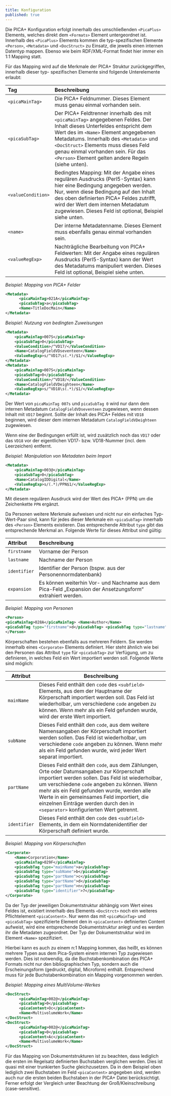 ```yaml
---
title: Konfiguration
published: true
---
```


Die PICA+ Konfiguration erfolgt innerhalb des umschließenden `<PicaPlus>` Elements, welches direkt dem `<Formats>` Element untergeordnet ist. Innerhalb des `<PicaPlus>` Elements kommen die typ-spezifischen Elemente `<Person>`, `<Metadata>` und `<DocStruct>` zu Einsatz, die jeweils einen internen Datentyp mappen. Ebenso wie beim RDF/XML-Format findet hier immer ein 1:1 Mapping statt.

Für das Mapping wird auf die Merkmale der PICA+ Struktur zurückgegriffen, innerhalb dieser typ- spezifischen Elemente sind folgende Unterelemente erlaubt:

| Tag | Beschreibung |
| :--- | :--- |
| `<picaMainTag>` | Die PICA+ Feldnummer. Dieses Element muss genau einmal vorhanden sein. |
| `<picaSubTag>` | Der PICA+ Feldtrenner innerhalb des mit `<picaMainTag>` angegebenen Feldes. Der Inhalt dieses Unterfeldes entspricht dem Wert des im `<Name>` Element angegebenen Metadatums. Innerhalb des `<Metadata>` und `<DocStruct>` Elements muss dieses Feld genau einmal vorhanden sein. Für das `<Person>` Element gelten andere Regeln (siehe unten). |
| `<valueCondition>` | Bedingtes Mapping: Mit der Angabe eines regulären Ausdrucks (Perl5-Syntax) kann hier eine Bedingung angegeben werden. Nur, wenn diese Bedingung auf den Inhalt des oben definierten PICA+ Feldes zutrifft, wird der Wert dem internen Metadatum zugewiesen. Dieses Feld ist optional, Beispiel siehe unten. |
| `<name>` | Der interne Metadatenname. Dieses Element muss ebenfalls genau einmal vorhanden sein. |
| `<valueRegExp>` | Nachträgliche Bearbeitung von PICA+ Feldwerten: Mit der Angabe eines regulären Ausdrucks (Perl5-Syntax) kann der Wert des Metadatums manipuliert werden. Dieses Feld ist optional, Beispiel siehe unten. |

_Beispiel: Mapping von PICA+ Felder_

```xml
<Metadata>
      <picaMainTag>021A</picaMainTag>
      <picaSubTag>a</picaSubTag>
      <Name>TitleDocMain</Name>
</Metadata>
```

_Beispiel: Nutzung von bedingten Zuweisungen_

```xml
<Metadata>
    <picaMainTag>007S</picaMainTag>
    <picaSubTag>0</picaSubTag>
    <ValueCondition>/^VD17/</ValueCondition>
    <Name>CatalogFieldVDseventeen</Name>
    <ValueRegExp>s/^VD17\s(.*)/$1/</ValueRegExp>
</Metadata>
<Metadata>
    <picaMainTag>007S</picaMainTag>
    <picaSubTag>0</picaSubTag>
    <ValueCondition>/^VD18/</ValueCondition>
    <Name>CatalogFieldVDeighteen</Name>
    <ValueRegExp>s/^VD18\s(.*)/$1/</ValueRegExp>
</Metadata>
```

Der Wert von `picaMainTag 007s` und `picaSubTag 0` wird nur dann dem internen Metadatum `CatalogFieldVDseventeen` zugewiesen, wenn dessen Inhalt mit `VD17` beginnt. Sollte der Inhalt des PICA+ Feldes mit `VD18` beginnen, wird dieser dem internen Metadatum `CatalogFieldVDeighteen` zugewiesen.

Wenn eine der Bedingungen erfüllt ist, wird zusätzlich noch das `VD17` oder das `VD18` vor der eigentlichen VD17- bzw. VD18-Nummer (incl. dem Leerzeichen) entfernt.

_Beispiel: Manipulation von Metadaten beim Import_

```xml
<Metadata>
    <picaMainTag>003@</picaMainTag>
    <picaSubTag>0</picaSubTag>
    <Name>CatalogIDDigital</Name>
    <ValueRegExp>s/(.*)/PPN$1/</ValueRegExp>
</Metadata>
```

Mit diesem regulären Ausdruck wird der Wert des PICA+ (PPN) um die Zeichenkette `PPN` ergänzt.

Da Personen weitere Merkmale aufweisen und nicht nur ein einfaches Typ-Wert-Paar sind, kann für jedes dieser Merkmale ein `<picaSubTag>` innerhalb des `<Person>` Elements existieren. Das entsprechende Attribut `type` gibt das entsprechende Merkmal an. Folgende Werte für dieses Attribut sind gültig:

| Attribut | Beschreibung |
| :--- | :--- |
| `firstname` | Vorname der Person |
| `lastname` | Nachname der Person |
| `identifier` | Identifier der Person (bspw. aus der Personennormdatenbank) |
| `expansion` | Es können weiterhin Vor- und Nachname aus dem Pica-Feld „Expansion der Ansetzungsform“ extrahiert werden. |

_Beispiel: Mapping von Personen_

```xml
<Person>
<picaMainTag>028A</picaMainTag> <Name>Author</Name>
<picaSubTag type="firstname">d</picaSubTag> <picaSubTag type="lastname">a</picaSubTag> <picaSubTag type="identifier">9</picaSubTag> <picaSubTag type="expansion">8</picaSubTag>
</Person>
```

Körperschaften bestehen ebenfalls aus mehreren Feldern. Sie werden innerhalb eines `<Corporate>` Elements definiert. Hier steht ähnlich wie bei den Personen das Attribut `type` für `<picaSubTag>` zur Verfügung, um zu definieren, in welches Feld ein Wert importiert werden soll. Folgende Werte sind möglich:

| Attribut | Beschreibung |
|-- |-- |
| `mainName` | Dieses Feld enthält den `code` des `<subfield>` Elements, aus dem der Hauptname der Körperschaft importiert werden soll. Das Feld ist wiederholbar, um verschiedene `code` angeben zu können. Wenn mehr als ein Feld gefunden wurde, wird der erste Wert importiert. |
| `subName` | Dieses Feld enthält den `code`, aus dem weitere Namensangaben der Körperschaft importiert werden sollen. Das Feld ist wiederholbar, um verschiedene `code` angeben zu können. Wenn mehr als ein Feld gefunden wurde, wird jeder Wert separat importiert. |
| `partName` | Dieses Feld enthält den `code`, aus dem Zählungen, Orte oder Datumsangaben zur Körperschaft importiert werden sollen. Das Feld ist wiederholbar, um verschiedene `code` angeben zu können. Wenn mehr als ein Feld gefunden wurde, werden alle Werte in ein gemeinsames Feld importiert, die einzelnen Einträge werden durch den in `<separator>` konfigurierten Wert getrennt. |
| `identifier` |  Dieses Feld enthält den `code` des `<subfield>` Elements, in dem ein Normdatenidentifier der Körperschaft definiert wurde.|

_Beispiel: Mapping von Körperschaften_

```xml
<Corporate>
    <Name>Corporation</Name>
    <picaMainTag>029F</picaMainTag>
    <picaSubTag type="mainName">a</picaSubTag>
    <picaSubTag type="subName">b</picaSubTag>
    <picaSubTag type="partName">c</picaSubTag>
    <picaSubTag type="partName">d</picaSubTag>
    <picaSubTag type="partName">n</picaSubTag>
    <picaSubTag type="identifier">7</picaSubTag>
</Corporate>
```

Da der Typ der jeweiligen Dokumentstruktur abhängig vom Wert eines Feldes ist, existiert innerhalb des Elements `<DocStrct>` noch ein weiteres Pflichtelement `<picaContent>`. Nur wenn das mit `<picaMainTag>` und `<picaSubTag>` spezifizierte Element den in `<picaContent>` definierten Content aufweist, wird eine entsprechende Dokumentstruktur anlegt und es werden ihr die Metadaten zugeordnet. Der Typ der Dokumentstruktur wird im Element `<Name>` spezifiziert.

Hierbei kann es auch zu einem n:1 Mapping kommen, das heißt, es können mehrere Typen aus dem Pica-System einem internen Typ zugewiesen werden. Dies ist notwendig, da die Buchstabenkombination des PICA+ Formats nicht nur den bibliographischen Typ, sondern auch die Erscheinungsform (gedruckt, digital, Microform) enthält. Entsprechend muss für jede Buchstabenkombination ein Mapping vorgenommen werden.

_Beispiel: Mapping eines MultiVolume-Werkes_

```xml
<DocStruct>
      <picaMainTag>002@</picaMainTag>
      <picaSubTag>0</picaSubTag>
      <picaContent>Oc</picaContent>
      <Name>MultivolumeWork</Name>
</DocStruct>
<DocStruct>
      <picaMainTag>002@</picaMainTag>
      <picaSubTag>0</picaSubTag>
      <picaContent>Ac</picaContent>
      <Name>MultivolumeWork</Name>
</DocStruct>
```

Für das Mapping von Dokumentstrukturen ist zu beachten, dass lediglich die ersten im Regelsatz definierten Buchstaben verglichen werden. Dies ist quasi mit einer trunkierten Suche gleichzusetzen. Da in dem Beispiel oben lediglich zwei Buchstaben im Feld `<picaContent>` angegeben sind, werden auch nur die ersten beiden Buchstaben in der PICA+ Datei berücksichtigt. Ferner erfolgt der Vergleich unter Beachtung der Groß/Kleinschreibung (case-sensitive).
